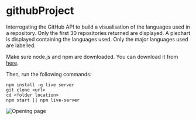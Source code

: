 # githubProject
Interrogating the GitHub API to build a visualisation of the languages used in a repository. Only the first 30 repositories returned are displayed. A piechart is displayed containing the languages used. Only the major languages used are labelled.

Make sure node.js and npm are downloaded. You can download it from [here](https://nodejs.org/en/download/).

Then, run the following commands:
```
npm install -g live server
git clone <url>
cd <folder location>
npm start || npm live-server
```
![Opening page](https://github.com/hellebelle/githubProject/images/Capture.jpg)
